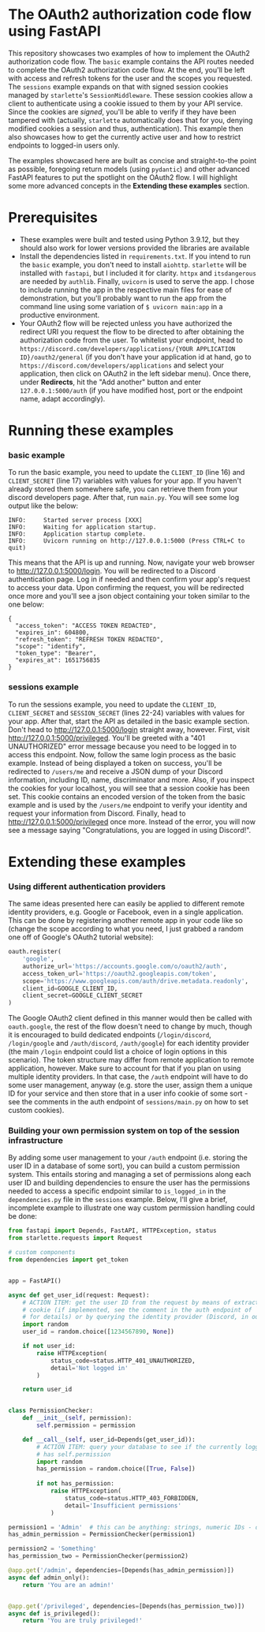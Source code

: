 # The OAuth2 authorization code flow using FastAPI
This repository showcases two examples of how to implement the OAuth2 authorization code flow. The `basic` example contains the API routes needed to complete the OAuth2 authorization code flow. At the end, you'll be left with access and refresh tokens for the user and the scopes you requested. The `sessions` example expands on that with signed session cookies managed by `starlette`'s `SessionMiddleware`. These session cookies allow a client to authenticate using a cookie issued to them by your API service. Since the cookies are *signed*, you'll be able to verify if they have been tampered with (actually, `starlette` automatically does that for you, denying modified cookies a session and thus, authentication). This example then also showcases how to get the currently active user and how to restrict endpoints to logged-in users only.

The examples showcased here are built as concise and straight-to-the point as possible, foregoing return models (using `pydantic`) and other advanced FastAPI features to put the spotlight on the OAuth2 flow. I will highlight some more advanced concepts in the **Extending these examples** section.


# Prerequisites
* These examples were built and tested using Python 3.9.12, but they should also work for lower versions provided the libraries are available
* Install the dependencies listed in `requirements.txt`. If you intend to run the `basic` example, you don't need to install `aiohttp`. `starlette` will be installed with `fastapi`, but I included it for clarity. `httpx` and `itsdangerous` are needed by `authlib`. Finally, `uvicorn` is used to serve the app. I chose to include running the app in the respective main files for ease of demonstration, but you'll probably want to run the app from the command line using some variation of `$ uvicorn main:app` in a productive environment.
* Your OAuth2 flow will be rejected unless you have authorized the redirect URI you request the flow to be directed to after obtaining the authorization code from the user. To whitelist your endpoint, head to `https://discord.com/developers/applications/{YOUR APPLICATION ID}/oauth2/general` (if you don't have your application id at hand, go to `https://discord.com/developers/applications` and select your application, then click on OAuth2 in the left sidebar menu). Once there, under **Redirects**, hit the "Add another" button and enter `127.0.0.1:5000/auth` (if you have modified host, port or the endpoint name, adapt accordingly).


# Running these examples

### basic example
To run the basic example, you need to update the `CLIENT_ID` (line 16) and `CLIENT_SECRET` (line 17) variables with values for your app. If you haven't already stored them somewhere safe, you can retrieve them from your discord developers page. After that, run `main.py`. You will see some log output like the below:
```
INFO:     Started server process [XXX]
INFO:     Waiting for application startup.
INFO:     Application startup complete.
INFO:     Uvicorn running on http://127.0.0.1:5000 (Press CTRL+C to quit)
```
This means that the API is up and running. Now, navigate your web browser to http://127.0.0.1:5000/login. You will be redirected to a Discord authentication page. Log in if needed and then confirm your app's request to access your data. Upon confirming the request, you will be redirected once more and you'll see a json object containing your token similar to the one below:
```
{
  "access_token": "ACCESS TOKEN REDACTED",
  "expires_in": 604800,
  "refresh_token": "REFRESH TOKEN REDACTED",
  "scope": "identify",
  "token_type": "Bearer",
  "expires_at": 1651756835
}
```

### sessions example
To run the sessions example, you need to update the `CLIENT_ID`, `CLIENT_SECRET` and `SESSION_SECRET` (lines 22-24) variables with values for your app. After that, start the API as detailed in the basic example section. Don't head to http://127.0.0.1:5000/login straight away, however. First, visit http://127.0.0.1:5000/privileged. You'll be greeted with a "401 UNAUTHORIZED" error message because you need to be logged in to access this endpoint. Now, follow the same login process as the basic example. Instead of being displayed a token on success, you'll be redirected to `/users/me` and receive a JSON dump of your Discord information, including ID, name, discriminator and more. Also, if you inspect the cookies for your localhost, you will see that a session cookie has been set. This cookie contains an encoded version of the token from the basic example and is used by the `/users/me` endpoint to verify your identity and request your information from Discord. Finally, head to http://127.0.0.1:5000/privileged once more. Instead of the error, you will now see a message saying "Congratulations, you are logged in using Discord!".


# Extending these examples

### Using different authentication providers
The same ideas presented here can easily be applied to different remote identity providers, e.g. Google or Facebook, even in a single application. This can be done by registering another remote app in your code like so (change the scope according to what you need, I just grabbed a random one off of Google's OAuth2 tutorial website):
```python
oauth.register(
    'google',
    authorize_url='https://accounts.google.com/o/oauth2/auth',
    access_token_url='https://oauth2.googleapis.com/token',
    scope='https://www.googleapis.com/auth/drive.metadata.readonly',
    client_id=GOOGLE_CLIENT_ID,
    client_secret=GOOGLE_CLIENT_SECRET
)
```

The Google OAuth2 client defined in this manner would then be called with `oauth.google`, the rest of the flow doesn't need to change by much, though it is encouraged to build dedicated endpoints (`/login/discord`, `/login/google` and `/auth/discord`, `/auth/google`) for each identity provider (the main `/login` endpoint could list a choice of login options in this scenario). The token structure may differ from remote application to remote application, however. Make sure to account for that if you plan on using multiple identity providers. In that case, the `/auth` endpoint will have to do some user management, anyway (e.g. store the user, assign them a unique ID for your service and then store that in a user info cookie of some sort - see the comments in the auth endpoint of `sessions/main.py` on how to set custom cookies).

### Building your own permission system on top of the session infrastructure
By adding some user management to your `/auth` endpoint (i.e. storing the user ID in a database of some sort), you can build a custom permission system. This entails storing and managing a set of permissions along each user ID and building dependencies to ensure the user has the permissions needed to access a specific endpoint similar to `is_logged_in` in the `dependencies.py` file in the `sessions` example. Below, I'll give a brief, incomplete example to illustrate one way custom permission handling could be done:
```python
from fastapi import Depends, FastAPI, HTTPException, status
from starlette.requests import Request

# custom components
from dependencies import get_token


app = FastAPI()

async def get_user_id(request: Request):
    # ACTION ITEM: get the user ID from the request by means of extracting it from the "userinfo"
    # cookie (if implemented, see the comment in the auth endpoint of `sessions\main.py`
    # for details) or by querying the identity provider (Discord, in our example)
    import random
    user_id = random.choice([1234567890, None])

    if not user_id:
        raise HTTPException(
            status_code=status.HTTP_401_UNAUTHORIZED,
            detail='Not logged in'
        )

    return user_id


class PermissionChecker:
    def __init__(self, permission):
        self.permission = permission

    def __call__(self, user_id=Depends(get_user_id)):
        # ACTION ITEM: query your database to see if the currently logged-in user
        # has self.permission
        import random
        has_permission = random.choice([True, False])
        
        if not has_permission:
            raise HTTPException(
                status_code=status.HTTP_403_FORBIDDEN,
                detail='Insufficient permissions'
            )

permission1 = 'Admin'  # this can be anything: strings, numeric IDs - design as you like
has_admin_permission = PermissionChecker(permission1)

permission2 = 'Something'
has_permission_two = PermissionChecker(permission2)

@app.get('/admin', dependencies=[Depends(has_admin_permission)])
async def admin_only():
    return 'You are an admin!'


@app.get('/privileged', dependencies=[Depends(has_permission_two)])
async def is_privileged():
    return 'You are truly privileged!'
```